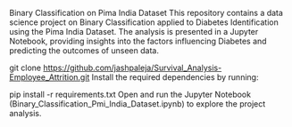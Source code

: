 Binary Classification on Pima India Dataset
This repository contains a data science project on Binary Classification applied to Diabetes Identification using the Pima India Dataset. The analysis is presented in a Jupyter Notebook, providing insights into the factors influencing Diabetes and predicting the outcomes of unseen data.

git clone https://github.com/jashpaleja/Survival_Analysis-Employee_Attrition.git
Install the required dependencies by running:

pip install -r requirements.txt
Open and run the Jupyter Notebook (Binary_Classification_Pmi_India_Dataset.ipynb) to explore the project analysis.
